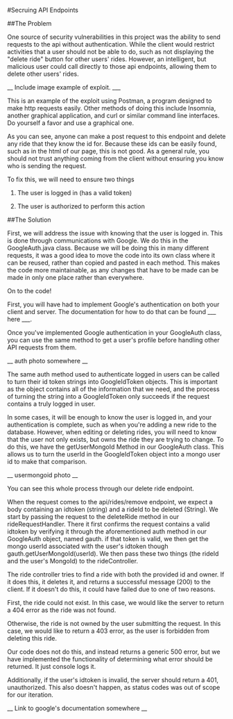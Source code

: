 #Secruing API Endpoints

##The Problem

One source of security vulnerabilities in this project was the ability to send requests to the api without authentication.
While the client would restrict activities that a user should not be able to do, such as not displaying the "delete ride"
button for other users' rides. However, an intelligent, but malicious user could call directly to those api endpoints, allowing
them to delete other users' rides. 

__ Include image example of exploit. ___

This is an example of the exploit using Postman, a program designed to make http requests easily. Other methods of doing this
include Insomnia, another graphical application, and curl or similar command line interfaces. Do yourself a favor and use a graphical one.

As you can see, anyone can make a post request to this endpoint and delete any ride that they know the id for. Because these ids
can be easily found, such as in the html of our page, this is not good. As a general rule, you should not trust anything coming
from the client without ensuring you know who is sending the request.

To fix this, we will need to ensure two things

1. The user is logged in (has a valid token)

2. The user is authorized to perform this action

##The Solution

First, we will address the issue with knowing that the user is logged in. This is done through communications with Google.
We do this in the GoogleAuth.java class. Because we will be doing this in many different requests, it was a good idea to
move the code into its own class where it can be reused, rather than copied and pasted in each method. This makes the code more
maintainable, as any changes that have to be made can be made in only one place rather than everywhere.

On to the code!

First, you will have had to implement Google's authentication on both your client and server. The documentation for how to do that
can be found ___ here ___.

Once you've implemented Google authentication in your GoogleAuth class, you can use the same method to get a user's profile before
handling other API requests from them. 

__ auth photo somewhere __ 

The same auth method used to authenticate logged in users can be called to turn their id token strings into GoogleIdToken objects.
This is important as the object contains all of the information that we need, and the process of turning the string into a GoogleIdToken
only succeeds if the request contains a truly logged in user.

In some cases, it will be enough to know the user is logged in, and your authentication is complete, such as when you're adding a new ride to the database.
However, when editing or deleting rides, you will need to know that the user not only exists, but owns the ride they are trying to change. To do this, we have the 
getUserMongoId Method in our GoogleAuth class. This allows us to turn the userId in the GoogleIdToken object into a mongo user id to make that comparison. 

__ usermongoid photo __

You can see this whole process through our delete ride endpoint.

When the request comes to the api/rides/remove endpoint, we expect a body containing an idtoken (string) and a rideId to be deleted (String).
We start by passing the request to the deleteRide method in our rideRequestHandler. There it first confirms the request contains a valid idtoken by verifying it through
the aforementioned auth method in our GoogleAuth object, named gauth. if that token is valid, we then get the mongo userId associated with the user's idtoken though gauth.getUserMongoId(userId).
We then pass these two things (the rideId and the user's MongoId) to the rideController.

The ride controller tries to find a ride with both the provided id and owner. If it does this, it deletes it, and returns a successful message (200) to the client.
If it doesn't do this, it could have failed due to one of two reasons.

First, the ride could not exist. In this case, we would like the server to return a 404 error as the ride was not found.

Otherwise, the ride is not owned by the user submitting the request. In this case, we would like to return a 403 error, as the user is forbidden from deleting this ride.

Our code does not do this, and instead returns a generic 500 error, but we have implemented the functionality of determining what error should be returned. It just console logs it.

Additionally, if the user's idtoken is invalid, the server should return a 401, unauthorized. This also doesn't happen, as status codes was out of scope for our iteration.






__ Link to  google's documentation somewhere __

